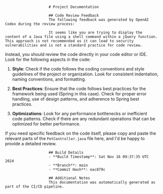                         # Project Documentation
                        
                        ## Code Review Feedback
                        The following feedback was generated by OpenAI Codex during the review process:
                        
                        It seems like you are trying to display the content of a Java file using a shell command within a jQuery function. This approach is not recommended as it can lead to security vulnerabilities and is not a standard practice for code review.

Instead, you should review the code directly in your code editor or IDE. Look for the following aspects in the code:

1. **Style**: Check if the code follows the coding conventions and style guidelines of the project or organization. Look for consistent indentation, naming conventions, and formatting.

2. **Best Practices**: Ensure that the code follows best practices for the framework being used (Spring in this case). Check for proper error handling, use of design patterns, and adherence to Spring best practices.

3. **Optimizations**: Look for any performance bottlenecks or inefficient code patterns. Check if there are any redundant operations that can be optimized for better performance.

If you need specific feedback on the code itself, please copy and paste the relevant parts of the `PetController.java` file here, and I'd be happy to provide a detailed review.
                        
                        ## Build Details
                        - **Build Timestamp**: Sat Nov 16 09:37:35 UTC 2024
                        - **Branch**: main
                        - **Commit Hash**: eac879c
                        
                        ## Additional Notes
                        This documentation was automatically generated as part of the CI/CD pipeline.
                    